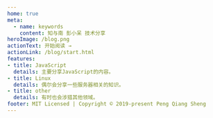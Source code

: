 ```yaml
---
home: true
meta:
  - name: keywords
    content: 知与南 彭小呆 技术分享
heroImage: /blog.png
actionText: 开始阅读 →
actionLink: /blog/start.html
features:
- title: JavaScript
  details: 主要分享JavaScript的内容。
- title: Linux
  details: 偶尔会分享一些服务器相关的知识。
- title: other
  details: 有时也会涉猎其他领域。
footer: MIT Licensed | Copyright © 2019-present Peng Qiang Sheng
---
```


<!-- ### 就像1, 2, 3那么简单

``` bash
# Generation of projection grating
1.投影光栅的生成

# Image acquisition and preprocessing
2.图像的采集和预处理

# Unwrapping
3.解包裹

# Restore height information
4.还原高度信息
```

::: warning 注意事项
  确保你已经真正理解了三维重构的原理
::: -->